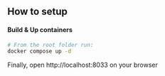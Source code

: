## How to setup

#### Build & Up containers

```bash
# From the root folder run:
docker compose up -d
```

Finally, open http://localhost:8033 on your browser
